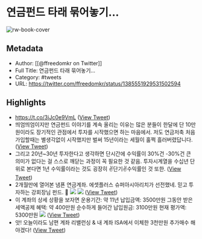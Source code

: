 # 연금펀드 타래 묶어놓기...

![rw-book-cover](https://pbs.twimg.com/profile_images/1602942500960104449/4yCAjzde.jpg)

## Metadata
- Author: [[@ffreedomkr on Twitter]]
- Full Title: 연금펀드 타래 묶어놓기...
- Category: #tweets
- URL: https://twitter.com/ffreedomkr/status/1385551929531502594

## Highlights
- https://t.co/3iJc0e9VmL ([View Tweet](https://twitter.com/ffreedomkr/status/1385552851066257411))
- 띄엄띄엄이지만 연금펀드 이야기를 계속 올리는 이유는 많은 분들이 한달에 단 10만원이라도 장기적인 관점에서 투자를 시작했으면 하는 마음에서. 저도 연금저축 처음 가입할때는 별생각없이 시작했지만 벌써 15년이라는 세월이 훌쩍 흘러버렸답니다. ([View Tweet](https://twitter.com/ffreedomkr/status/1385909852963151874))
- 그리고 20년~30년 투자한다고 생각하면 단시간에 수익률이 30%건 -30%건 큰 의미가 없다는 걸 스스로 깨닫는 과정이 꼭 필요한 것 같음. 투자시계열을 수십년 단위로 본다면 1년 수익률이라는 것도 굉장히 ✌단기✌수익률인 것 또한. ([View Tweet](https://twitter.com/ffreedomkr/status/1385910505886212096))
- 2개월만에 열어본 냄푠 연금계좌. 에셋플러스 슈퍼아시아리치가 선전했네. 믿고 투자하는 강회장님 펀드. 🙏 
  ![](https://pbs.twimg.com/media/E47Nh3-VoAEkECL.jpg) 
  ![](https://pbs.twimg.com/media/E47NibwVEAEsJrO.jpg) ([View Tweet](https://twitter.com/ffreedomkr/status/1409289734145273861))
- 이 계좌의 상세 상황을 보자면
  운용기간: 약 11년
  납입금액: 3500만원
  그동안 받은 세액공제 혜택: 약 400만원
  순수하게 들어간 납입원금: 3100만원
  현재 평가액: 5300만원 
  ![](https://pbs.twimg.com/media/FK9LY-PakAAsnj8.jpg) ([View Tweet](https://twitter.com/ffreedomkr/status/1490492902912315392))
- 앗! 오늘이라도 남편 계좌 리밸런싱 & 내 계좌 ISA에서 이체한 3천만원 추가매수 해야겠다! ([View Tweet](https://twitter.com/ffreedomkr/status/1493508717081665536))
